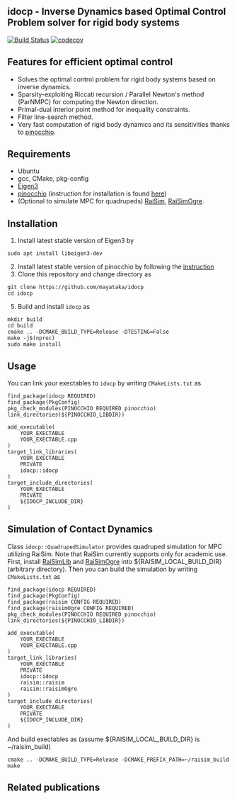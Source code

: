 ## idocp - Inverse Dynamics based Optimal Control Problem solver for rigid body systems 

[![Build Status](https://travis-ci.com/mayataka/idocp.svg?token=fusqwLK1c8Q529AAxFz6&branch=master)](https://travis-ci.com/mayataka/idocp)
[![codecov](https://codecov.io/gh/mayataka/idocp/branch/master/graph/badge.svg?token=UOWOF0XO51)](https://codecov.io/gh/mayataka/idocp)

## Features for efficient optimal control 
- Solves the optimal control problem for rigid body systems based on inverse dynamics.
- Sparsity-exploiting Riccati recursion / Parallel Newton's method (ParNMPC)  for computing the Newton direction.
- Primal-dual interior point method for inequality constraints.
- Filter line-search method.
- Very fast computation of rigid body dynamics and its sensitivities thanks to [pinocchio](https://github.com/stack-of-tasks/pinocchio).

## Requirements
- Ubuntu 
- gcc, CMake, pkg-config
- [Eigen3](https://stack-of-tasks.github.io/pinocchio/download.html)  
- [pinocchio](https://github.com/stack-of-tasks/pinocchio) (instruction for installation is found [here](https://stack-of-tasks.github.io/pinocchio/download.html))
- (Optional to simulate MPC for quadrupeds) [RaiSim](https://github.com/leggedrobotics/raisimLib), [RaiSimOgre](https://github.com/leggedrobotics/raisimOgre).

## Installation 
1. Install latest stable version of Eigen3 by 

```
sudo apt install libeigen3-dev
```

2. Install latest stable version of pinocchio by following the [instruction](https://stack-of-tasks.github.io/pinocchio/download.html)
3. Clone this repository and change directory as

```
git clone https://github.com/mayataka/idocp
cd idocp
```

5. Build and install `idocp` as

```
mkdir build
cd build
cmake .. -DCMAKE_BUILD_TYPE=Release -DTESTING=False
make -j$(nproc)
sudo make install
```

## Usage
You can link your exectables to `idocp` by writing `CMakeLists.txt` as
```
find_package(idocp REQUIRED)
find_package(PkgConfig)
pkg_check_modules(PINOCCHIO REQUIRED pinocchio)
link_directories(${PINOCCHIO_LIBDIR})

add_executable(
    YOUR_EXECTABLE
    YOUR_EXECTABLE.cpp
)
target_link_libraries(
    YOUR_EXECTABLE
    PRIVATE
    idocp::idocp
)
target_include_directories(
    YOUR_EXECTABLE
    PRIVATE
    ${IDOCP_INCLUDE_DIR}
)
```

## Simulation of Contact Dynamics 

Class `idocp::QuadrupedSimulator` provides quadruped simulation for MPC utilizing RaiSim.
Note that RaiSim currently supports only for academic use.
First, install [RaiSimLib](https://github.com/leggedrobotics/raisimLib) and [RaiSimOgre](https://github.com/leggedrobotics/raisimOgre) into ${RAISIM_LOCAL_BUILD_DIR} (arbitrary directory).
Then you can build the simulation by writing `CMakeLists.txt` as
```
find_package(idocp REQUIRED)
find_package(PkgConfig)
find_package(raisim CONFIG REQUIRED)
find_package(raisimOgre CONFIG REQUIRED)
pkg_check_modules(PINOCCHIO REQUIRED pinocchio)
link_directories(${PINOCCHIO_LIBDIR})

add_executable(
    YOUR_EXECTABLE
    YOUR_EXECTABLE.cpp
)
target_link_libraries(
    YOUR_EXECTABLE
    PRIVATE
    idocp::idocp
    raisim::raisim
    raisim::raisimOgre
)
target_include_directories(
    YOUR_EXECTABLE
    PRIVATE
    ${IDOCP_INCLUDE_DIR}
)
```
And build exectables as (assume ${RAISIM_LOCAL_BUILD_DIR} is ~/raisim_build)
```
cmake .. -DCMAKE_BUILD_TYPE=Release -DCMAKE_PREFIX_PATH=~/raisim_build
make
```


## Related publications